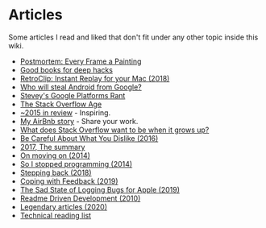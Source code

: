 # Articles

Some articles I read and liked that don't fit under any other topic inside this wiki.

* [Postmortem: Every Frame a Painting](https://medium.com/@tonyszhou/postmortem-1b338537fabc)
* [Good books for deep hacks](https://begriffs.com/posts/2017-04-13-longterm-computing-reading.html)
* [RetroClip: Instant Replay for your Mac (2018)](https://www.realartists.com/blog/retroclip-instant-replay-for-your-mac.html)
* [Who will steal Android from Google?](https://medium.com/@steve.yegge/who-will-steal-android-from-google-af3622b6252e)
* [Stevey's Google Platforms Rant](https://gist.github.com/chitchcock/1281611)
* [The Stack Overflow Age](https://www.joelonsoftware.com/2018/04/06/the-stack-overflow-age/)
* [\~2015 in review](https://medium.com/@sebmck/2015-in-review-51ac7035e272) - Inspiring.
* [My AirBnb story](https://medium.com/non-fiction/my-airbnb-story-cafb5cd7fcbe) - Share your work.
* [What does Stack Overflow want to be when it grows up?](https://blog.codinghorror.com/what-does-stack-overflow-want-to-be-when-it-grows-up/)
* [Be Careful About What You Dislike (2016)](http://lucumr.pocoo.org/2016/11/5/be-careful-about-what-you-dislike/)
* [2017, The summary](https://turiphro.nl/writings/2017-summary/)
* [On moving on (2014)](https://ostera.io/essays/LOV-000-on-moving-on.html)
* [So I stopped programming (2014)](https://ostera.io/essays/LOV-001-so-i-stopped-programming.html)
* [Stepping back (2018)](https://write.as/matt/stepping-back)
* [Coping with Feedback (2019)](https://overreacted.io/coping-with-feedback/)
* [The Sad State of Logging Bugs for Apple (2019)](https://www.corbinstreehouse.com/blog/2019/03/the-sad-state-of-logging-bugs-for-apple/)
* [Readme Driven Development (2010)](https://tom.preston-werner.com/2010/08/23/readme-driven-development.html)
* [Legendary articles (2020)](https://wheresvic.net/legendary)
* [Technical reading list](https://linus.zone/technical-reading)

